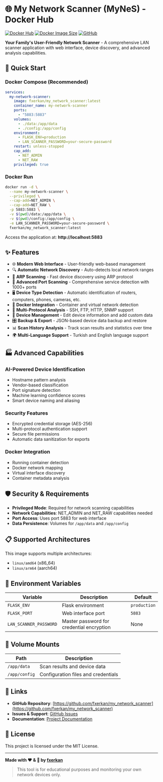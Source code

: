 # 🌐 My Network Scanner (MyNeS) - Docker Hub

[![Docker Hub](https://img.shields.io/docker/pulls/fxerkan/my_network_scanner.svg)](https://hub.docker.com/r/fxerkan/my_network_scanner) [![Docker Image Size](https://img.shields.io/docker/image-size/fxerkan/my_network_scanner/latest)](https://hub.docker.com/r/fxerkan/my_network_scanner) [![GitHub](https://img.shields.io/github/stars/fxerkan/my_network_scanner?style=social)](https://github.com/fxerkan/my_network_scanner)

**Your Family's User-Friendly Network Scanner** - A comprehensive LAN scanner application with web interface, device discovery, and advanced analysis capabilities.

## 🚀 Quick Start

### Docker Compose (Recommended)

```yaml
services:
  my-network-scanner:
    image: fxerkan/my_network_scanner:latest
    container_name: my-network-scanner
    ports:
      - "5883:5883"
    volumes:
      - ./data:/app/data
      - ./config:/app/config
    environment:
      - FLASK_ENV=production
      - LAN_SCANNER_PASSWORD=your-secure-password
    restart: unless-stopped
    cap_add:
      - NET_ADMIN
      - NET_RAW
    privileged: true
```

### Docker Run

```bash
docker run -d \
  --name my-network-scanner \
  --privileged \
  --cap-add=NET_ADMIN \
  --cap-add=NET_RAW \
  -p 5883:5883 \
  -v $(pwd)/data:/app/data \
  -v $(pwd)/config:/app/config \
  -e LAN_SCANNER_PASSWORD=your-secure-password \
  fxerkan/my_network_scanner:latest
```

Access the application at: **http://localhost:5883**

## ✨ Features

- 🌐 **Modern Web Interface** - User-friendly web-based management
- 🔍 **Automatic Network Discovery** - Auto-detects local network ranges
- 🔬 **ARP Scanning** - Fast device discovery using ARP protocol
- 🔌 **Advanced Port Scanning** - Comprehensive service detection with 1000+ ports
- 🖥️ **Device Type Detection** - Automatic identification of routers, computers, phones, cameras, etc.
- 🐳 **Docker Integration** - Container and virtual network detection
- 🔐 **Multi-Protocol Analysis** - SSH, FTP, HTTP, SNMP support
- 📝 **Device Management** - Edit device information and add custom data
- 🎛️ **Backup & Export** - JSON-based device data backup and restore
- 📊 **Scan History Analysis** - Track scan results and statistics over time
- 🌍 **Multi-Language Support** - Turkish and English language support

## 🏭 Advanced Capabilities

### AI-Powered Device Identification

- Hostname pattern analysis
- Vendor-based classification
- Port signature detection
- Machine learning confidence scores
- Smart device naming and aliasing

### Security Features

- Encrypted credential storage (AES-256)
- Multi-protocol authentication support
- Secure file permissions
- Automatic data sanitization for exports

### Docker Integration

- Running container detection
- Docker network mapping
- Virtual interface discovery
- Container metadata analysis

## 🛡️ Security & Requirements

- **Privileged Mode**: Required for network scanning capabilities
- **Network Capabilities**: NET_ADMIN and NET_RAW capabilities needed
- **Port Access**: Uses port 5883 for web interface
- **Data Persistence**: Volumes for `/app/data` and `/app/config`

## 📋 Supported Architectures

This image supports multiple architectures:

- `linux/amd64` (x86_64)
- `linux/arm64` (aarch64)

## 🔧 Environment Variables

| Variable                 | Description                               | Default        |
| ------------------------ | ----------------------------------------- | -------------- |
| `FLASK_ENV`            | Flask environment                         | `production` |
| `FLASK_PORT`           | Web interface port                        | `5883`       |
| `LAN_SCANNER_PASSWORD` | Master password for credential encryption | None           |

## 📁 Volume Mounts

| Path            | Description                         |
| --------------- | ----------------------------------- |
| `/app/data`   | Scan results and device data        |
| `/app/config` | Configuration files and credentials |

## 🔗 Links

- **GitHub Repository**: [https://github.com/fxerkan/my_network_scanner](https://github.com/fxerkan/my_network_scanner)
- **Issues & Support**: [GitHub Issues](https://github.com/fxerkan/my_network_scanner/issues)
- **Documentation**: [Project Documentation](https://github.com/fxerkan/my_network_scanner/blob/main/CLAUDE.md)

## 📄 License

This project is licensed under the MIT License.

---

**Made with ❤️ & 🤖 by [fxerkan](https://github.com/fxerkan)**

> This tool is for educational purposes and monitoring your own network devices only.
